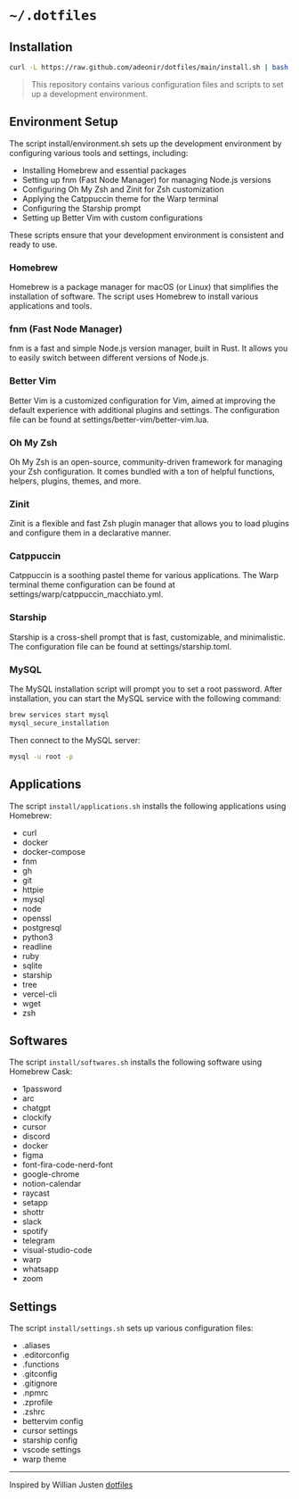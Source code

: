 # `~/.dotfiles`

## Installation

```bash
curl -L https://raw.github.com/adeonir/dotfiles/main/install.sh | bash
```

> This repository contains various configuration files and scripts to set up a development environment.

## Environment Setup

The script install/environment.sh sets up the development environment by configuring various tools and settings, including:

- Installing Homebrew and essential packages
- Setting up fnm (Fast Node Manager) for managing Node.js versions
- Configuring Oh My Zsh and Zinit for Zsh customization
- Applying the Catppuccin theme for the Warp terminal
- Configuring the Starship prompt
- Setting up Better Vim with custom configurations

These scripts ensure that your development environment is consistent and ready to use.

### Homebrew

Homebrew is a package manager for macOS (or Linux) that simplifies the installation of software. The script uses Homebrew to install various applications and tools.

### fnm (Fast Node Manager)

fnm is a fast and simple Node.js version manager, built in Rust. It allows you to easily switch between different versions of Node.js.

### Better Vim

Better Vim is a customized configuration for Vim, aimed at improving the default experience with additional plugins and settings. The configuration file can be found at settings/better-vim/better-vim.lua.

### Oh My Zsh

Oh My Zsh is an open-source, community-driven framework for managing your Zsh configuration. It comes bundled with a ton of helpful functions, helpers, plugins, themes, and more.

### Zinit

Zinit is a flexible and fast Zsh plugin manager that allows you to load plugins and configure them in a declarative manner.

### Catppuccin

Catppuccin is a soothing pastel theme for various applications. The Warp terminal theme configuration can be found at settings/warp/catppuccin_macchiato.yml.

### Starship

Starship is a cross-shell prompt that is fast, customizable, and minimalistic. The configuration file can be found at settings/starship.toml.

### MySQL

The MySQL installation script will prompt you to set a root password. After installation, you can start the MySQL service with the following command:

```bash
brew services start mysql
mysql_secure_installation
```

Then connect to the MySQL server:

```bash
mysql -u root -p
```

## Applications

The script `install/applications.sh` installs the following applications using Homebrew:

- curl
- docker
- docker-compose
- fnm
- gh
- git
- httpie
- mysql
- node
- openssl
- postgresql
- python3
- readline
- ruby
- sqlite
- starship
- tree
- vercel-cli
- wget
- zsh

## Softwares

The script `install/softwares.sh` installs the following software using Homebrew Cask:

- 1password
- arc
- chatgpt
- clockify
- cursor
- discord
- docker
- figma
- font-fira-code-nerd-font
- google-chrome
- notion-calendar
- raycast
- setapp
- shottr
- slack
- spotify
- telegram
- visual-studio-code
- warp
- whatsapp
- zoom

## Settings

The script `install/settings.sh` sets up various configuration files:

- .aliases
- .editorconfig
- .functions
- .gitconfig
- .gitignore
- .npmrc
- .zprofile
- .zshrc
- bettervim config
- cursor settings
- starship config
- vscode settings
- warp theme

---

Inspired by Willian Justen [dotfiles](https://github.com/willianjusten/dotfiles)
